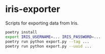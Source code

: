 # iris-exporter
Scripts for exporting data from Iris.

```bash
poetry install
export IRIS_USERNAME=... IRIS_PASSWORD=...
poetry run python export.py --tag ...
poetry run python export.py --uuid ...
```
